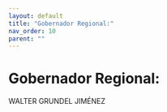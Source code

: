 ```yaml
---
layout: default
title: "Gobernador Regional:"
nav_order: 10
parent: ""
---
```


# Gobernador Regional:

WALTER GRUNDEL JIMÉNEZ
